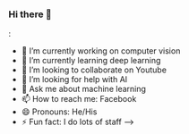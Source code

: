 ### Hi there 👋

:

- 🔭 I’m currently working on computer vision
- 🌱 I’m currently learning deep learning
- 👯 I’m looking to collaborate on Youtube
- 🤔 I’m looking for help with AI
- 💬 Ask me about machine learning
- 📫 How to reach me: Facebook
- 😄 Pronouns: He/His
- ⚡ Fun fact: I do lots of staff
-->

